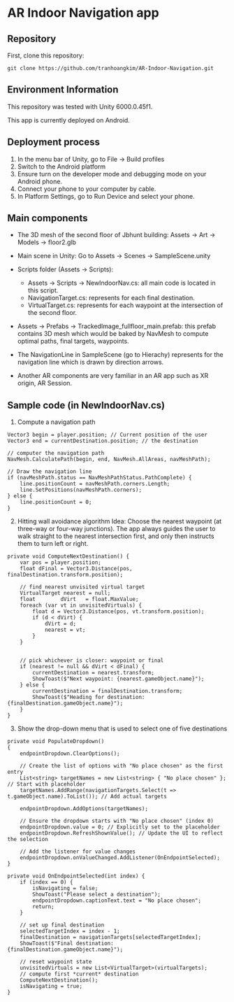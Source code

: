 # AR Indoor Navigation app

## Repository

First, clone this repository: 

```
git clone https://github.com/tranhoangkim/AR-Indoor-Navigation.git
```

## Environment Information

This repository was tested with Unity 6000.0.45f1.

This app is currently deployed on Android.

## Deployment process

1. In the menu bar of Unity, go to File -> Build profiles 
2. Switch to the Android platform
3. Ensure turn on the developer mode and debugging mode on your Android phone.
4. Connect your phone to your computer by cable.
5. In Platform Settings, go to Run Device and select your phone. 

## Main components

- The 3D mesh of the second floor of Jbhunt building: Assets -> Art -> Models -> floor2.glb

- Main scene in Unity: Go to Assets -> Scenes -> SampleScene.unity

- Scripts folder (Assets -> Scripts):
    + Assets -> Scripts -> NewIndoorNav.cs: all main code is located in this script.
    + NavigationTarget.cs: represents for each final destination.
    + VirtualTarget.cs: represents for each waypoint at the intersection of the second floor. 

- Assets -> Prefabs -> TrackedImage_fullfloor_main.prefab: this prefab contains 3D mesh which would be baked by NavMesh to compute optimal paths, final targets, waypoints. 

- The NavigationLine in SampleScene (go to Hierachy) represents for the navigation line which is drawn by direction arrows.

- Another AR components are very familiar in an AR app such as XR origin, AR Session.


## Sample code (in NewIndoorNav.cs)
1. Compute a navigation path


```
Vector3 begin = player.position; // Current position of the user
Vector3 end = currentDestination.position; // the destination

// computer the navigation path
NavMesh.CalculatePath(begin, end, NavMesh.AllAreas, navMeshPath); 

// Draw the navigation line
if (navMeshPath.status == NavMeshPathStatus.PathComplete) {
    line.positionCount = navMeshPath.corners.Length;
    line.SetPositions(navMeshPath.corners);
} else {
    line.positionCount = 0;
}
```

2. Hitting wall avoidance algorithm
Idea: Choose the nearest waypoint (at three-way or four-way junctions). The app always guides the user to walk straight to the nearest intersection first, and only then instructs them to turn left or right.

```
private void ComputeNextDestination() {
    var pos = player.position;
    float dFinal = Vector3.Distance(pos, finalDestination.transform.position);

    // find nearest unvisited virtual target
    VirtualTarget nearest = null;
    float        dVirt   = float.MaxValue;
    foreach (var vt in unvisitedVirtuals) {
        float d = Vector3.Distance(pos, vt.transform.position);
        if (d < dVirt) {
            dVirt = d;
            nearest = vt;
        }
    }


    // pick whichever is closer: waypoint or final
    if (nearest != null && dVirt < dFinal) {
        currentDestination = nearest.transform;
        ShowToast($"Next waypoint: {nearest.gameObject.name}");
    } else {
        currentDestination = finalDestination.transform;
        ShowToast($"Heading for destination: {finalDestination.gameObject.name}");
    }
}
```

3. Show the drop-down menu that is used to select one of five destinations
```
private void PopulateDropdown()
{
    endpointDropdown.ClearOptions();

    // Create the list of options with "No place chosen" as the first entry
    List<string> targetNames = new List<string> { "No place chosen" }; // Start with placeholder
    targetNames.AddRange(navigationTargets.Select(t => t.gameObject.name).ToList()); // Add actual targets

    endpointDropdown.AddOptions(targetNames);

    // Ensure the dropdown starts with "No place chosen" (index 0)
    endpointDropdown.value = 0; // Explicitly set to the placeholder
    endpointDropdown.RefreshShownValue(); // Update the UI to reflect the selection

    // Add the listener for value changes
    endpointDropdown.onValueChanged.AddListener(OnEndpointSelected);
}

private void OnEndpointSelected(int index) {
    if (index == 0) {
        isNavigating = false;
        ShowToast("Please select a destination");
        endpointDropdown.captionText.text = "No place chosen";
        return;
    }

    // set up final destination
    selectedTargetIndex = index - 1;
    finalDestination = navigationTargets[selectedTargetIndex];
    ShowToast($"Final destination: {finalDestination.gameObject.name}");

    // reset waypoint state
    unvisitedVirtuals = new List<VirtualTarget>(virtualTargets);
    // compute first *current* destination
    ComputeNextDestination();
    isNavigating = true;
}
```
